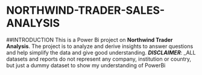 # NORTHWIND-TRADER-SALES-ANALYSIS

##INTRODUCTION
This is a Power Bi project on **Northwind Trader Analysis**. The project is to analyze and derive insights to answer  questions and help simplify the data and give good understanding.
**_DISCLAIMER_**: _ALL datasets and reports do not represent any company, institution or country, but just a dummy dataset to show my understanding of PowerBi
